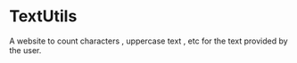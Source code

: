 # TextUtils
A website to count characters , uppercase text  , etc for the text provided by the user.
